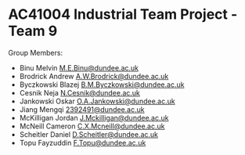 # AC41004 Industrial Team Project - Team 9
Group Members:

*    Binu Melvin M.E.Binu@dundee.ac.uk
*    Brodrick Andrew A.W.Brodrick@dundee.ac.uk
*    Byczkowski Blazej B.M.Byczkowski@dundee.ac.uk
*    Cesnik Neja N.Cesnik@dundee.ac.uk
*    Jankowski Oskar O.A.Jankowski@dundee.ac.uk
*    Jiang Mengqi 2392491@dundee.ac.uk
*    McKilligan Jordan J.Mckilligan@dundee.ac.uk
*    McNeill Cameron C.X.Mcneill@dundee.ac.uk
*    Scheitler Daniel D.Scheitler@dundee.ac.uk
*    Topu Fayzuddin F.Topu@dundee.ac.uk
